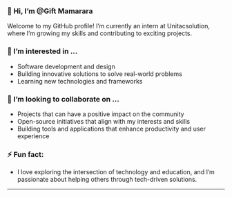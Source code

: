 ### 👋 Hi, I’m @Gift Mamarara

Welcome to my GitHub profile! I’m currently an intern at Unitacsolution, where I’m growing my skills and contributing to exciting projects.

### 👀 I’m interested in ...
- Software development and design
- Building innovative solutions to solve real-world problems
- Learning new technologies and frameworks

### 💞️ I’m looking to collaborate on ...
- Projects that can have a positive impact on the community
- Open-source initiatives that align with my interests and skills
- Building tools and applications that enhance productivity and user experience

### ⚡ Fun fact:
- I love exploring the intersection of technology and education, and I’m passionate about helping others through tech-driven solutions.

---

<!---
GiftMamarara/GiftMamarara is a ✨ special ✨ repository because its `README.md` (this file) appears on your GitHub profile.
You can click the Preview link to take a look at your changes.
--->
```
